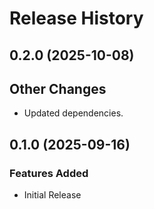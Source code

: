 # Release History

## 0.2.0 (2025-10-08)

## Other Changes

- Updated dependencies.

## 0.1.0 (2025-09-16)

### Features Added

- Initial Release

